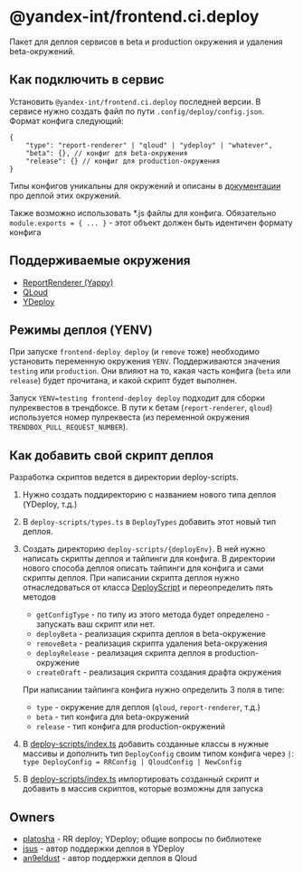 # @yandex-int/frontend.ci.deploy

Пакет для деплоя сервисов в beta и production окружения и удаления beta-окружений.

## Как подключить в сервис
Установить `@yandex-int/frontend.ci.deploy` последней версии.
В сервисе нужно создать файл по пути `.config/deploy/config.json`. Формат конфига следующий:
```(json)
{
    "type": "report-renderer" | "qloud" | "ydeploy" | "whatever",
    "beta": {}, // конфиг для beta-окружения
    "release": {} // конфиг для production-окружения
}
```
Типы конфигов уникальны для окружений и описаны в [документации](./docs) про деплой этих окружений.

Также возможно использовать *.js файлы для конфига. Обязательно `module.exports = { ... }` - этот объект должен быть идентичен формату конфига

## Поддерживаемые окружения
- [ReportRenderer (Yappy)](./docs/report-renderer.md)
- [QLoud](./docs/qloud.md)
- [YDeploy](./docs/ydeploy.md)


## Режимы деплоя (YENV)

При запуске `frontend-deploy deploy` (и `remove` тоже) необходимо установить переменную окружения `YENV`. Поддерживаются значения `testing` или `production`. Они влияют на то, какая часть конфига (`beta` или `release`) будет прочитана, и какой скрипт будет выполнен.

Запуск `YENV=testing frontend-deploy deploy` подходит для сборки пулреквестов в трендбоксе. В пути к бетам (`report-renderer`, `qloud`) используется номер пулреквеста (из переменной окружения `TRENDBOX_PULL_REQUEST_NUMBER`).

## Как добавить свой скрипт деплоя

Разработка скриптов ведется в директории deploy-scripts.
1. Нужно создать поддиректорию с названием нового типа деплоя (YDeploy, т.д.)
2. В `deploy-scripts/types.ts` в `DeployTypes` добавить этот новый тип деплоя.

3.  Создать директорию `deploy-scripts/{deployEnv}`. В ней нужно написать скрипты деплоя и тайпинги для конфига.
    В директории нового способа деплоя описать тайпинги для конфига и сами скрипты деплоя.
    При написании скрипта деплоя нужно отнаследоваться от класса [DeployScript](./src/deploy-scripts/base.ts) и переопределить пять методов
    - `getConfigType` - по типу из этого метода будет определено - запускать ваш скрипт или нет.
    - `deployBeta` - реализация скрипта деплоя в beta-окружение
    - `removeBeta` - реализация скрипта удаления beta-окружения
    - `deployRelease` - реализация скрипта деплоя в production-окружение
    - `createDraft` - реализация скрипта создания драфта окружения


    При написании тайпинга конфига нужно определить 3 поля в типе:
    - `type` - окружение для деплоя (`qloud`, `report-renderer`, т.д.)
    - `beta` - тип конфига для beta-окружений
    - `release` - тип конфига для production-окружений

4. В [deploy-scripts/index.ts](./src/deploy-scripts/index.ts) добавить созданные классы в нужные массивы и дополнить тип `DeployConfig` своим типом конфига через `|`:
`type DeployConfig = RRConfig | QloudConfig | NewConfig`
5. В [deploy-scripts/index.ts](./src/deploy-scripts/index.ts) импортировать созданный скрипт и добавить в массив скриптов, которые возможны для запуска

## Owners
- [platosha](https://staff.yandex-team.ru/platosha) - RR deploy; YDeploy; общие вопросы по библиотеке
- [jsus](https://staff.yandex-team.ru/jsus) - автор поддержки деплоя в YDeploy
- [an9eldust](https://staff.yandex-team.ru/an9eldust) - автор поддержки деплоя в Qloud
